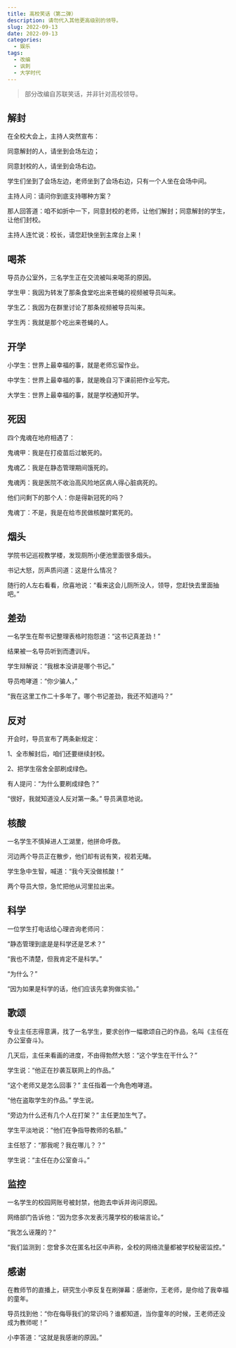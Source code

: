```yaml
---
title: 高校笑话（第二弹）
description: 请勿代入其他更高级别的领导。
slug: 2022-09-13
date: 2022-09-13
categories:
  - 娱乐
tags:
  - 改编
  - 讽刺
  - 大学时代
---
```


> 部分改编自苏联笑话，并非针对高校领导。

## 解封

在全校大会上，主持人突然宣布：

同意解封的人，请坐到会场左边；

同意封校的人，请坐到会场右边。

学生们坐到了会场左边，老师坐到了会场右边，只有一个人坐在会场中间。

主持人问：请问你到底支持哪种方案？

那人回答道：咱不如折中一下，同意封校的老师，让他们解封；同意解封的学生，让他们封校。

主持人连忙说：校长，请您赶快坐到主席台上来！

## 喝茶

导员办公室外，三名学生正在交流被叫来喝茶的原因。

学生甲：我因为转发了那条食堂吃出来苍蝇的视频被导员叫来。

学生乙：我因为在群里讨论了那条视频被导员叫来。

学生丙：我就是那个吃出来苍蝇的人。

## 开学

小学生：世界上最幸福的事，就是老师忘留作业。

中学生：世界上最幸福的事，就是晚自习下课前把作业写完。

大学生：世界上最幸福的事，就是学校通知开学。

## 死因

四个鬼魂在地府相遇了：

鬼魂甲：我是在打疫苗后过敏死的。

鬼魂乙：我是在静态管理期间饿死的。

鬼魂丙：我是医院不收治高风险地区病人得心脏病死的。

他们问剩下的那个人：你是得新冠死的吗？

鬼魂丁：不是，我是在给市民做核酸时累死的。

## 烟头

学院书记巡视教学楼，发现厕所小便池里面很多烟头。

书记大怒，厉声质问道：这是什么情况？

随行的人左右看看，欣喜地说：“看来这会儿厕所没人，领导，您赶快去里面抽吧。”

## 差劲

一名学生在帮书记整理表格时抱怨道：“这书记真差劲！”

结果被一名导员听到而遭训斥。

学生辩解说：“我根本没讲是哪个书记。”

导员咆哮道：“你少骗人，”

“我在这里工作二十多年了。哪个书记差劲，我还不知道吗？”

## 反对

开会时，导员宣布了两条新规定：

1、全市解封后，咱们还要继续封校。

2、把学生宿舍全部刷成绿色。

有人提问：“为什么要刷成绿色？”

“很好，我就知道没人反对第一条。” 导员满意地说。

## 核酸

一名学生不慎掉进人工湖里，他拼命呼救。

河边两个导员正在散步，他们却有说有笑，视若无睹。

学生急中生智，喊道：“我今天没做核酸！”

两个导员大惊，急忙把他从河里拉出来。

## 科学

一位学生打电话给心理咨询老师问：

“静态管理到底是是科学还是艺术？”

“我也不清楚，但我肯定不是科学。”

“为什么？”

“因为如果是科学的话，他们应该先拿狗做实验。”

## 歌颂

专业主任志得意满，找了一名学生，要求创作一幅歌颂自己的作品，名叫《主任在办公室奋斗》。

几天后，主任来看画的进度，不由得勃然大怒：“这个学生在干什么？”

学生说：“他正在抄袭互联网上的作品。”

“这个老师又是怎么回事？” 主任指着一个角色咆哮道。

“他在盗取学生的作品。” 学生说。

“旁边为什么还有几个人在打架？” 主任更加生气了。

学生平淡地说：“他们在争指导教师的名额。”

主任怒了：“那我呢？我在哪儿？？”

学生说：“主任在办公室奋斗。”

## 监控

一名学生的校园网账号被封禁，他跑去申诉并询问原因。

网络部门告诉他：“因为您多次发表污蔑学校的极端言论。”

“我怎么诬蔑的？”

“我们监测到：您曾多次在匿名社区中声称，全校的网络流量都被学校秘密监控。”

## 感谢

在教师节的直播上，研究生小李反复在刷弹幕：感谢你，王老师，是你给了我幸福的童年。

导员找到他：“你在侮辱我们的常识吗？谁都知道，当你童年的时候，王老师还没成为教师呢！”

小李答道：“这就是我感谢的原因。”
